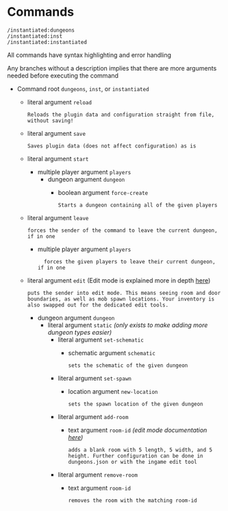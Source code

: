 # Commands
    /instantiated:dungeons
    /instantiated:inst
    /instantiated:instantiated

All commands have syntax highlighting and error handling

Any branches without a description implies that there are more arguments needed before executing the command

- Command root `dungeons`, `inst`, or `instantiated`
  - literal argument `reload`
        
        Reloads the plugin data and configuration straight from file, without saving!
  - literal argument `save`
  
        Saves plugin data (does not affect configuration) as is
  - literal argument `start`
    - multiple player argument `players`
      - dungeon argument `dungeon`
        - boolean argument `force-create`
              
              Starts a dungeon containing all of the given players
  - literal argument `leave`

        forces the sender of the command to leave the current dungeon, if in one
    - multiple player argument `players`

            forces the given players to leave their current dungeon, if in one
  - literal argument `edit` (Edit mode is explained more in depth [here](../usage/editmode.md))

        puts the sender into edit mode. This means seeing room and door boundaries, as well as mob spawn locations. Your inventory is also swapped out for the dedicated edit tools.
    - dungeon argument `dungeon`
      - literal argument `static` *(only exists to make adding more dungeon types easier)*
        - literal argument `set-schematic`
          - schematic argument `schematic`

                sets the schematic of the given dungeon
        - literal argument `set-spawn`
          - location argument `new-location`

                sets the spawn location of the given dungeon
        - literal argument `add-room`
          - text argument `room-id` *(edit mode documentation [here](../usage/editmode.md))*

                adds a blank room with 5 length, 5 width, and 5 height. Further configuration can be done in dungeons.json or with the ingame edit tool
        - literal argument `remove-room`
          - text argument `room-id`

                removes the room with the matching room-id